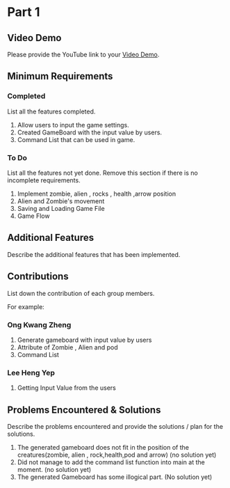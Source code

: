 # Part 1

## Video Demo

Please provide the YouTube link to your [Video Demo](https://youtube.com).

## Minimum Requirements

### Completed

List all the features completed.

1. Allow users to input the game settings.
2. Created GameBoard with the input value by users.
3. Command List that can be used in game.

### To Do

List all the features not yet done. Remove this section if there is no incomplete requirements.

1. Implement zombie, alien , rocks , health ,arrow position
2. Alien and Zombie's movement
3. Saving and Loading Game File
4. Game Flow


## Additional Features

Describe the additional features that has been implemented.

## Contributions

List down the contribution of each group members.

For example:

### Ong Kwang Zheng

1. Generate gameboard with input value by users
2. Attribute of Zombie , Alien and pod
3. Command List

### Lee Heng Yep

1. Getting Input Value from the users

## Problems Encountered & Solutions

Describe the problems encountered and provide the solutions / plan for the solutions.
1. The generated gameboard does not fit in the position of the creatures(zombie, alien , rock,health,pod and arrow) (no solution yet)
2. Did not manage to add the command list function into main at the moment. (no solution yet)
3. The generated Gameboard has some illogical part. (No solution yet)